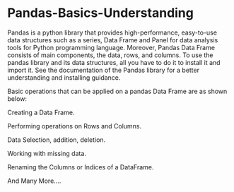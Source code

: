 # Pandas-Basics-Understanding
Pandas is a python library that provides high-performance, easy-to-use data structures such as a series, Data Frame and Panel for data analysis tools for Python programming language. Moreover, Pandas Data Frame consists of main components, the data, rows, and columns. To use the pandas library and its data structures, all you have to do it to install it and import it. See the documentation of the Pandas library for a better understanding and installing guidance.

Basic operations that can be applied on a pandas Data Frame are as shown below:

Creating a Data Frame.

Performing operations on Rows and Columns.

Data Selection, addition, deletion.

Working with missing data.

Renaming the Columns or Indices of a DataFrame.

And Many More....
